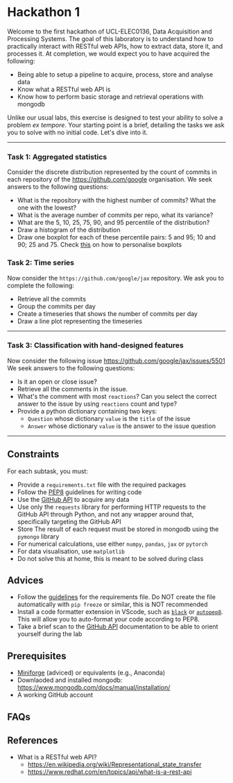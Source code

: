 # Hackathon 1

Welcome to the first hackathon of UCL-ELEC0136, Data Acquisition and Processing Systems.
The goal of this laboratory is to understand how to practically interact with RESTful web APIs, how to extract data, store it, and processes it.
At completion, we would expect you to have acquired the following:
- Being able to setup a pipeline to acquire, process, store and analyse data
- Know what a RESTful web API is
- Know how to perform basic storage and retrieval operations with mongodb

Unlike our usual labs, this exercise is designed to test your ability to solve a problem _ex tempore_.
Your starting point is a brief, detailing the tasks we ask you to solve with no initial code.
Let's dive into it.

---

### Task 1: Aggregated statistics
Consider the discrete distribution represented by the count of commits in each repository of the https://github.com/google organisation.
We seek answers to the following questions:
- What is the repository with the highest number of commits? What the one with the lowest?
- What is the average number of commits per repo, what its variance?
- What are the 5, 10, 25, 75, 90, and 95 percentile of the distribution?
- Draw a histogram of the distribution
- Draw one boxplot for each of these percentile pairs: 5 and 95; 10 and 90; 25 and 75. Check [this](https://stackoverflow.com/questions/27214537/is-it-possible-to-draw-a-matplotlib-boxplot-given-the-percentile-values-instead) on how to personalise boxplots

### Task 2: Time series
Now consider the `https://github.com/google/jax` repository.
We ask you to complete the following:
- Retrieve all the commits
- Group the commits per day
- Create a timeseries that shows the number of commits per day
- Draw a line plot representing the timeseries

---

### Task 3: Classification with hand-designed features
Now consider the following issue https://github.com/google/jax/issues/5501
We seek answers to the following questions:
- Is it an open or close issue?
- Retrieve all the comments in the issue.
- What's the comment with most `reactions`? Can you select the correct answer to the issue by using `reactions` count and type?
- Provide a python dictionary containing two keys:
  - `Question` whose dictionary `value` is the `title` of the issue
  - `Answer` whose dictionary `value` is the answer to the issue question

---

## Constraints
For each subtask, you must:
- Provide a `requirements.txt` file with the required packages
- Follow the [PEP8](https://peps.python.org/pep-0008/) guidelines for writing code
- Use the [GitHub API](https://docs.github.com/en/rest) to acquire any data
- Use only the `requests` library for performing HTTP requests to the GitHub API through Python, and not any wrapper around that, specifically targeting the GitHub API
- Store The result of each request must be stored in mongodb using the `pymongo` library
- For numerical calculations, use either `numpy`, `pandas`, `jax` or `pytorch`
- For data visualisation, use `matplotlib`
- Do not solve this at home, this is meant to be solved during class


## Advices
- Follow the [guidelines](https://pip.pypa.io/en/stable/user_guide/#requirements-files) for the requirements file. Do NOT create the file automatically with `pip freeze` or similar, this is NOT recommended
- Install a code formatter extension in VScode, such as [`black`](https://marketplace.visualstudio.com/items?itemName=ms-python.black-formatter) or [`autopep8`](https://marketplace.visualstudio.com/items?itemName=himanoa.Python-autopep8). This will allow you to auto-format your code according to PEP8.
- Take a brief scan to the [GitHub API](https://docs.github.com/en/rest) documentation to be able to orient yourself during the lab


## Prerequisites
- [Miniforge](https://github.com/conda-forge/miniforge) (adviced) or equivalents (e.g., Anaconda)
- Downlaoded and installed mongodb: https://www.mongodb.com/docs/manual/installation/
- A working GitHub account


## FAQs

## References
- What is a RESTful web API?
  - https://en.wikipedia.org/wiki/Representational_state_transfer
  - https://www.redhat.com/en/topics/api/what-is-a-rest-api
